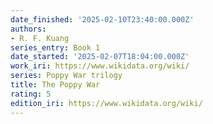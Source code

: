 ```yaml
---
date_finished: '2025-02-10T23:40:00.000Z'
authors:
- R. F. Kuang
series_entry: Book 1
date_started: '2025-02-07T18:04:00.000Z'
work_iri: https://www.wikidata.org/wiki/
series: Poppy War trilogy
title: The Poppy War
rating: 5
edition_iri: https://www.wikidata.org/wiki/
---
```


